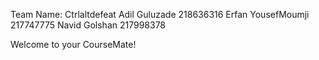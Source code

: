 Team Name: Ctrlaltdefeat
Adil Guluzade 218636316
Erfan YousefMoumji 217747775
Navid Golshan 217998378

Welcome to your CourseMate!
